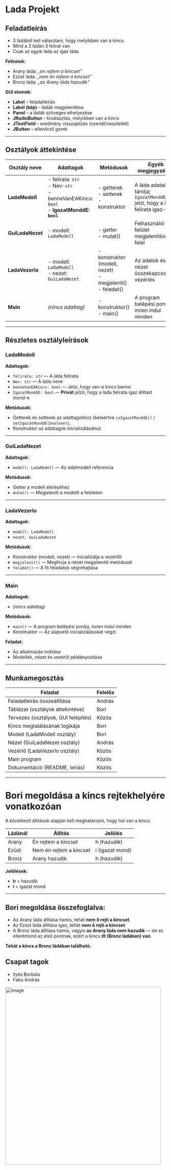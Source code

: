 # Lada Projekt

## Feladatleírás

- 3 ládából kell választani, hogy melyikben van a kincs  
- Mind a 3 ládán 3 felirat van  
- Csak az egyik láda az igaz láda  

**Feliratok:**
- Arany láda: *„én rejtem a kincset”*  
- Ezüst láda: *„nem én rejtem a kincset”*  
- Bronz láda: *„az Arany láda hazudik”*  

**GUI elemek:**
- **Label** – feladatleírás  
- **Label (kép)** – ládák megjelenítése  
- **Panel** – a ládák szöveges elhelyezése  
- **JRadioButton** – kiválasztás, melyikben van a kincs  
- **JTextField** – eredmény visszajelzés (nyertél/vesztettél)  
- **JButton** – ellenőrző gomb  

---

## Osztályok áttekintése

| Osztály neve   | Adattagok | Metódusok | Egyéb megjegyzések |
|----------------|-----------|-----------|--------------------|
| **LadaModell** | - felirata: `str`<br>- Nev: `str`<br>- benneVanEAKincs: `bool`<br>- **IgazatMonddE: `bool`** | - getterek<br>- setterek<br>- konstruktor | A láda adatait tárolja; `IgazatMonddE` jelzi, hogy a láda felirata igaz-e |
| **GuiLadaNezet** | - modell: `LadaModell` | - getter<br>- mutat() | Felhasználói felület megjelenítéséért felel |
| **LadaVezerlo** | - modell: `LadaModell`<br>- nezet: `GuiLadaNezet` | - konstruktor (modell, nezet)<br>- megjelenit()<br>- feladat() | Az adatok és nézet összekapcsolása, vezérlés |
| **Main** | *(nincs adattag)* | - konstruktor()<br>- main() | A program belépési pontja, innen indul minden |

---

## Részletes osztályleírások

### LadaModell

**Adattagok:**
- `felirata: str` — A láda felirata  
- `Nev: str` — A láda neve  
- `benneVanEAKincs: bool` — Jelzi, hogy van-e kincs benne  
- `IgazatMonddE: bool` — **Privát** jelző, hogy a láda felirata igaz állítást mond-e  

**Metódusok:**
- Getterek és setterek az adattagokhoz (beleértve `isIgazatMonddE()` / `setIgazatMonddE(boolean)`),  
- Konstruktor az adattagok inicializálásához  

---

### GuiLadaNezet

**Adattagok:**
- `modell: LadaModell` — Az adatmodell referencia  

**Metódusok:**
- Getter a modell eléréséhez  
- `mutat()` — Megjeleníti a modellt a felületen  

---

### LadaVezerlo

**Adattagok:**
- `modell: LadaModell`  
- `nezet: GuiLadaNezet`  

**Metódusok:**
- Konstruktor (modell, nezet) — Inicializálja a vezérlőt  
- `megjelenit()` — Meghívja a nézet megjelenítő metódusát  
- `feladat()` — A fő feladatok végrehajtása  

---

### Main

**Adattagok:**
- *(nincs adattag)*  

**Metódusok:**
- `main()` — A program belépési pontja, innen indul minden  
- Konstruktor — Az alapvető inicializálásokat végzi  

**Feladat:**
- Az alkalmazás indítása  
- Modellek, nézet és vezérlő példányosítása  

---

## Munkamegosztás

| Feladat | Felelős |
|---------|---------|
| Feladatleírás összeállítása | András |
| Táblázat (osztályok áttekintése) | Bori |
| Tervezés (osztályok, GUI felépítés) | Közös |
| Kincs megtalálásának logikája | Bori |
| Modell (LadaModell osztály) | Bori |
| Nézet (GuiLadaNezet osztály) | András |
| Vezérlő (LadaVezerlo osztály) | Közös |
| Main program | Közös |
| Dokumentáció (README, leírás) | Közös |

---
# Bori megoldása a kincs rejtekhelyére vonatkozóan

A következő állítások alapján kell meghatározni, hogy hol van a kincs:

| Ládánál   | Állítás                             | Jelölés  |
|-----------|-----------------------------------|----------|
| Arany     | Én rejtem a kincset                | h (hazudik) |
| Ezüst     | Nem én rejtem a kincset            | i (igazat mond) |
| Bronz     | Arany hazudik                     | h (hazudik) |

**Jelölések:**

- **h** = hazudik  
- **i** = igazat mond  

---

## Bori megoldása összefoglalva:

- Az Arany láda állítása hamis, tehát **nem ő rejti a kincset**.
- Az Ezüst láda állítása igaz, tehát **nem ő rejti a kincset**.
- A Bronz láda állítása hamis, vagyis **az Arany láda nem hazudik** — de ez ellentmond az első pontnak, ezért a kincs **itt (Bronz ládában) van**.

**Tehát a kincs a Bronz ládában található.**


## Csapat tagok
- Ilyés Borbála  
- Fabu András

<img width="488" height="556" alt="image" src="https://github.com/user-attachments/assets/622c48ba-d6a1-4648-95d0-20ad59cc8b7c" />

